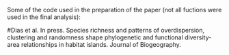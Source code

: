 Some of the code used in the preparation of the paper (not all fuctions were used in the final analysis):

#Dias et al. In press. Species richness and patterns of overdispersion, clustering and randomness shape phylogenetic and functional diversity-area relationships in habitat islands. Journal of Biogeography.
